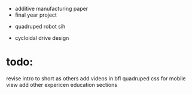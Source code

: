 - additive manufacturing paper
- final year project
<!-- - robocon reports -->

<!-- - cosmo logistic theme -->
- quadruped robot sih
<!-- - bfl quadrupeds -->
<!-- - drone flytbase -->
- cycloidal drive design

# todo:
revise intro to short as others
add videos in bfl quadruped
css for mobile view
add other expericen education sections
